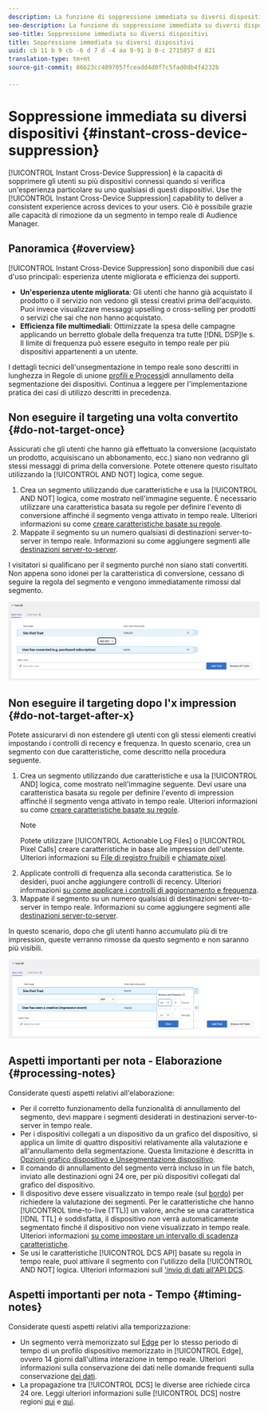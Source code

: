```yaml
---
description: La funzione di soppressione immediata su diversi dispositivi consente di eliminare gli utenti per i diversi dispositivi a cui sono associati, dopo il verificarsi di una specifica esperienza su uno di tali dispositivi. Questa funzione consente di fornire a un utente un’esperienza coerente su tutti i suoi dispositivi. Ciò è possibile grazie alle capacità di rimozione da un segmento in tempo reale di Audience Manager.
seo-description: La funzione di soppressione immediata su diversi dispositivi consente di eliminare gli utenti per i diversi dispositivi a cui sono associati, dopo il verificarsi di una specifica esperienza su uno di tali dispositivi. Questa funzione consente di fornire a un utente un’esperienza coerente su tutti i suoi dispositivi. Ciò è possibile grazie alle capacità di rimozione da un segmento in tempo reale di Audience Manager.
seo-title: Soppressione immediata su diversi dispositivi
title: Soppressione immediata su diversi dispositivi
uuid: cb 11 b 9 cb -6 d 7 d -4 aa 9-91 b 0-c 2715857 d 821
translation-type: tm+mt
source-git-commit: 86b23cc4097057fceadd4d0f7c5fad0db4f4232b

---
```



# Soppressione immediata su diversi dispositivi {#instant-cross-device-suppression}

[!UICONTROL Instant Cross-Device Suppression] è la capacità di sopprimere gli utenti su più dispositivi connessi quando si verifica un'esperienza particolare su uno qualsiasi di questi dispositivi. Use the [!UICONTROL Instant Cross-Device Suppression] capability to deliver a consistent experience across devices to your users. Ciò è possibile grazie alle capacità di rimozione da un segmento in tempo reale di Audience Manager.

## Panoramica {#overview}

[!UICONTROL Instant Cross-Device Suppression] sono disponibili due casi d'uso principali: esperienza utente migliorata e efficienza dei supporti.

* **Un'esperienza utente migliorata**: Gli utenti che hanno già acquistato il prodotto o il servizio non vedono gli stessi creativi prima dell'acquisto. Puoi invece visualizzare messaggi upselling o cross-selling per prodotti o servizi che sai che non hanno acquistato.
* **Efficienza file multimediali**: Ottimizzate la spesa delle campagne applicando un berretto globale della frequenza tra tutte [!DNL DSP]le s. Il limite di frequenza può essere eseguito in tempo reale per più dispositivi appartenenti a un utente.

I dettagli tecnici dell'unsegmentazione in tempo reale sono descritti in lunghezza in Regole di unione [profili e Processi](../../features/profile-merge-rules/merge-rule-unsegment.md)di annullamento della segmentazione dei dispositivi. Continua a leggere per l'implementazione pratica dei casi di utilizzo descritti in precedenza.

## Non eseguire il targeting una volta convertito {#do-not-target-once}

Assicurati che gli utenti che hanno già effettuato la conversione (acquistato un prodotto, acquisiscano un abbonamento, ecc.) siano non vedranno gli stessi messaggi di prima della conversione. Potete ottenere questo risultato utilizzando la [!UICONTROL AND NOT] logica, come segue.

1. Crea un segmento utilizzando due caratteristiche e usa la [!UICONTROL AND NOT] logica, come mostrato nell'immagine seguente. È necessario utilizzare una caratteristica basata su regole per definire l'evento di conversione affinché il segmento venga attivato in tempo reale. Ulteriori informazioni su come [creare caratteristiche basate su regole](../../features/traits/create-onboarded-rule-based-traits.md#create-rules-based-or-onboarded-traits).
1. Mappate il segmento su un numero qualsiasi di destinazioni server-to-server in tempo reale. Informazioni su come aggiungere segmenti alle [destinazioni server-to-server](../../features/destinations/add-edit-segments.md).

I visitatori si qualificano per il segmento purché non siano stati convertiti. Non appena sono idonei per la caratteristica di conversione, cessano di seguire la regola del segmento e vengono immediatamente rimossi dal segmento.

![](assets/and_not_use_case.png)

## Non eseguire il targeting dopo l'x impression {#do-not-target-after-x}

Potete assicurarvi di non estendere gli utenti con gli stessi elementi creativi impostando i controlli di recency e frequenza. In questo scenario, crea un segmento con due caratteristiche, come descritto nella procedura seguente.

1. Crea un segmento utilizzando due caratteristiche e usa la [!UICONTROL AND] logica, come mostrato nell'immagine seguente. Devi usare una caratteristica basata su regole per definire l'evento di impression affinché il segmento venga attivato in tempo reale. Ulteriori informazioni su come [creare caratteristiche basate su regole](../../features/traits/create-onboarded-rule-based-traits.md#create-rules-based-or-onboarded-traits).
   >[!NOTE]
   >
   >Potete utilizzare [!UICONTROL Actionable Log Files] o [!UICONTROL Pixel Calls] creare caratteristiche in base alle impression dell'utente. Ulteriori informazioni su [File di registro fruibili](../../integration/media-data-integration/actionable-log-files.md) e [chiamate pixel](../../integration/media-data-integration/impression-data-pixels.md).
1. Applicate controlli di frequenza alla seconda caratteristica. Se lo desideri, puoi anche aggiungere controlli di recency. Ulteriori informazioni [su come applicare i controlli di aggiornamento e frequenza](../../features/segments/recency-and-frequency.md).
1. Mappate il segmento su un numero qualsiasi di destinazioni server-to-server in tempo reale. Informazioni su come aggiungere segmenti alle [destinazioni server-to-server](../../features/destinations/add-edit-segments.md).

In questo scenario, dopo che gli utenti hanno accumulato più di tre impression, queste verranno rimosse da questo segmento e non saranno più visibili.

![](assets/impressions_use_case.png)

## Aspetti importanti per nota - Elaborazione {#processing-notes}

Considerate questi aspetti relativi all'elaborazione:

* Per il corretto funzionamento della funzionalità di annullamento del segmento, devi mappare i segmenti desiderati in destinazioni server-to-server in tempo reale.
* Per i dispositivi collegati a un dispositivo da un grafico [](../../features/profile-merge-rules/profile-link-use-case.md#recommendations)del dispositivo, si applica un limite di quattro dispositivi relativamente alla valutazione e all'annullamento della segmentazione. Questa limitazione è descritta in [Opzioni grafico dispositivo e Unsegmentazione dispositivo](../../features/profile-merge-rules/merge-rule-unsegment.md#device-graph-options-unsegmentation).
* Il comando di annullamento del segmento verrà incluso in un file batch, inviato alle destinazioni ogni 24 ore, per più dispositivi collegati dal grafico del dispositivo.
* Il dispositivo deve essere visualizzato in tempo reale (sul [bordo](../../reference/system-components/components-edge.md)) per richiedere la valutazione dei segmenti. Per le caratteristiche che hanno [!UICONTROL time-to-live (TTL)] un valore, anche se una caratteristica [!DNL TTL] è soddisfatta, il dispositivo *non* verrà automaticamente segmentato finché il dispositivo non viene visualizzato in tempo reale. Ulteriori informazioni [su come impostare un intervallo di scadenza caratteristiche](../../features/traits/create-onboarded-rule-based-traits.md#set-expiration-interval).
* Se usi le caratteristiche [!UICONTROL DCS API] basate su regola in tempo reale, puoi attivare il segmento con l'utilizzo della [!UICONTROL AND NOT] logica. Ulteriori informazioni sull ['invio di dati all'API DCS](../../api/dcs-intro/dcs-event-calls/dcs-url-send.md).

## Aspetti importanti per nota - Tempo {#timing-notes}

Considerate questi aspetti relativi alla temporizzazione:

* Un segmento verrà memorizzato sul [Edge](../../reference/system-components/components-edge.md) per lo stesso periodo di tempo di un profilo dispositivo memorizzato in [!UICONTROL Edge], ovvero 14 giorni dall'ultima interazione in tempo reale. Ulteriori informazioni sulla conservazione dei dati nelle domande frequenti sulla conservazione [dei dati](../../faq/faq-privacy.md#data-retention-faq).
* La propagazione tra [!UICONTROL DCS] le diverse aree richiede circa 24 ore. Leggi ulteriori informazioni sulle [!UICONTROL DCS] nostre regioni [qui](../../reference/system-components/components-data-collection.md) e [qui](../../api/dcs-intro/dcs-api-reference/dcs-regions.md).